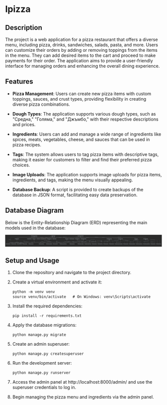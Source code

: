 # Ipizza

## Description

The project is a web application for a pizza restaurant that offers a diverse menu, including pizza, drinks, sandwiches, salads, pasta, and more. Users can customize their orders by adding or removing toppings from the items in the menu. They can add desired items to the cart and proceed to make payments for their order. The application aims to provide a user-friendly interface for managing orders and enhancing the overall dining experience.

## Features

- **Pizza Management**: Users can create new pizza items with custom toppings, sauces, and crust types, providing flexibility in creating diverse pizza combinations.

- **Dough Types**: The application supports various dough types, such as "Средна," "Голяма," and "Джъмбо," with their respective descriptions and prices.

- **Ingredients**: Users can add and manage a wide range of ingredients like spices, meats, vegetables, cheese, and sauces that can be used in pizza recipes.

- **Tags**: The system allows users to tag pizza items with descriptive tags, making it easier for customers to filter and find their preferred pizza choices.

- **Image Uploads**: The application supports image uploads for pizza items, ingredients, and tags, making the menu visually appealing.

- **Database Backup**: A script is provided to create backups of the database in JSON format, facilitating easy data preservation.

## Database Diagram

Below is the Entity-Relationship Diagram (ERD) representing the main models used in the database:

![Database Diagram](https://github.com/ceo-py/Ipizza/blob/master/diagram_db.png)

## Setup and Usage

1. Clone the repository and navigate to the project directory.

2. Create a virtual environment and activate it:

   ```
   python -m venv venv
   source venv/bin/activate   # On Windows: venv\Scripts\activate
   ```

3. Install the required dependencies:

   ```
   pip install -r requirements.txt
   ```

4. Apply the database migrations:

   ```
   python manage.py migrate
   ```

5. Create an admin superuser:

   ```
   python manage.py createsuperuser
   ```

6. Run the development server:

   ```
   python manage.py runserver
   ```

7. Access the admin panel at http://localhost:8000/admin/ and use the superuser credentials to log in.

8. Begin managing the pizza menu and ingredients via the admin panel.
